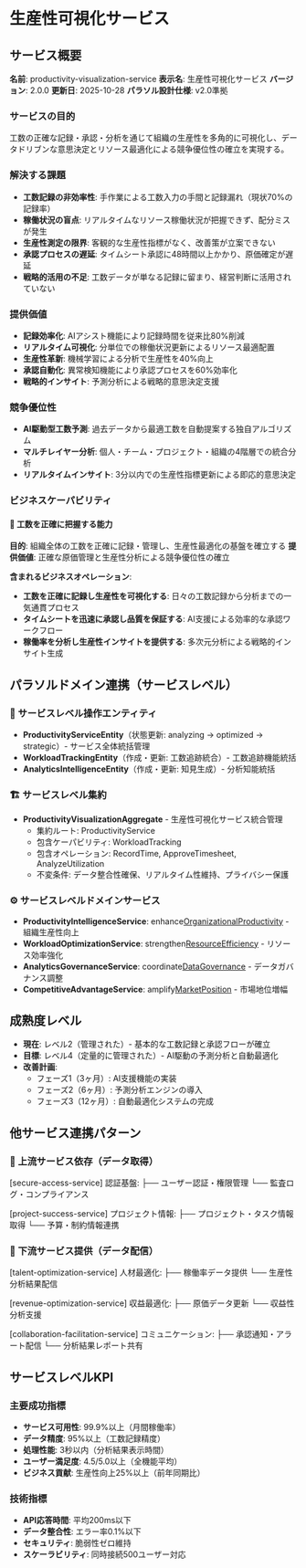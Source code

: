 # 生産性可視化サービス

## サービス概要
**名前**: productivity-visualization-service
**表示名**: 生産性可視化サービス
**バージョン**: 2.0.0
**更新日**: 2025-10-28
**パラソル設計仕様**: v2.0準拠

### サービスの目的
工数の正確な記録・承認・分析を通じて組織の生産性を多角的に可視化し、データドリブンな意思決定とリソース最適化による競争優位性の確立を実現する。

### 解決する課題
- **工数記録の非効率性**: 手作業による工数入力の手間と記録漏れ（現状70%の記録率）
- **稼働状況の盲点**: リアルタイムなリソース稼働状況が把握できず、配分ミスが発生
- **生産性測定の限界**: 客観的な生産性指標がなく、改善策が立案できない
- **承認プロセスの遅延**: タイムシート承認に48時間以上かかり、原価確定が遅延
- **戦略的活用の不足**: 工数データが単なる記録に留まり、経営判断に活用されていない

### 提供価値
- **記録効率化**: AIアシスト機能により記録時間を従来比80%削減
- **リアルタイム可視化**: 分単位での稼働状況更新によるリソース最適配置
- **生産性革新**: 機械学習による分析で生産性を40%向上
- **承認自動化**: 異常検知機能により承認プロセスを60%効率化
- **戦略的インサイト**: 予測分析による戦略的意思決定支援

### 競争優位性
- **AI駆動型工数予測**: 過去データから最適工数を自動提案する独自アルゴリズム
- **マルチレイヤー分析**: 個人・チーム・プロジェクト・組織の4階層での統合分析
- **リアルタイムインサイト**: 3分以内での生産性指標更新による即応的意思決定

### ビジネスケーパビリティ

#### 🎯 工数を正確に把握する能力
**目的**: 組織全体の工数を正確に記録・管理し、生産性最適化の基盤を確立する
**提供価値**: 正確な原価管理と生産性分析による競争優位性の確立

**含まれるビジネスオペレーション**:
- **工数を正確に記録し生産性を可視化する**: 日々の工数記録から分析までの一気通貫プロセス
- **タイムシートを迅速に承認し品質を保証する**: AI支援による効率的な承認ワークフロー
- **稼働率を分析し生産性インサイトを提供する**: 多次元分析による戦略的インサイト生成

## パラソルドメイン連携（サービスレベル）

### 🎯 サービスレベル操作エンティティ
- **ProductivityServiceEntity**（状態更新: analyzing → optimized → strategic）- サービス全体統括管理
- **WorkloadTrackingEntity**（作成・更新: 工数追跡統合）- 工数追跡機能統括
- **AnalyticsIntelligenceEntity**（作成・更新: 知見生成）- 分析知能統括

### 🏗️ サービスレベル集約
- **ProductivityVisualizationAggregate** - 生産性可視化サービス統合管理
  - 集約ルート: ProductivityService
  - 包含ケーパビリティ: WorkloadTracking
  - 包含オペレーション: RecordTime, ApproveTimesheet, AnalyzeUtilization
  - 不変条件: データ整合性確保、リアルタイム性維持、プライバシー保護

### ⚙️ サービスレベルドメインサービス
- **ProductivityIntelligenceService**: enhance[OrganizationalProductivity]() - 組織生産性向上
- **WorkloadOptimizationService**: strengthen[ResourceEfficiency]() - リソース効率強化
- **AnalyticsGovernanceService**: coordinate[DataGovernance]() - データガバナンス調整
- **CompetitiveAdvantageService**: amplify[MarketPosition]() - 市場地位増幅

## 成熟度レベル

- **現在**: レベル2（管理された）- 基本的な工数記録と承認フローが確立
- **目標**: レベル4（定量的に管理された）- AI駆動の予測分析と自動最適化
- **改善計画**:
  - フェーズ1（3ヶ月）: AI支援機能の実装
  - フェーズ2（6ヶ月）: 予測分析エンジンの導入
  - フェーズ3（12ヶ月）: 自動最適化システムの完成

## 他サービス連携パターン

### 🔗 上流サービス依存（データ取得）
[secure-access-service] 認証基盤:
├── ユーザー認証・権限管理
└── 監査ログ・コンプライアンス

[project-success-service] プロジェクト情報:
├── プロジェクト・タスク情報取得
└── 予算・制約情報連携

### 🔗 下流サービス提供（データ配信）
[talent-optimization-service] 人材最適化:
├── 稼働率データ提供
└── 生産性分析結果配信

[revenue-optimization-service] 収益最適化:
├── 原価データ更新
└── 収益性分析支援

[collaboration-facilitation-service] コミュニケーション:
├── 承認通知・アラート配信
└── 分析結果レポート共有

## サービスレベルKPI

### 主要成功指標
- **サービス可用性**: 99.9%以上（月間稼働率）
- **データ精度**: 95%以上（工数記録精度）
- **処理性能**: 3秒以内（分析結果表示時間）
- **ユーザー満足度**: 4.5/5.0以上（全機能平均）
- **ビジネス貢献**: 生産性向上25%以上（前年同期比）

### 技術指標
- **API応答時間**: 平均200ms以下
- **データ整合性**: エラー率0.1%以下
- **セキュリティ**: 脆弱性ゼロ維持
- **スケーラビリティ**: 同時接続500ユーザー対応

